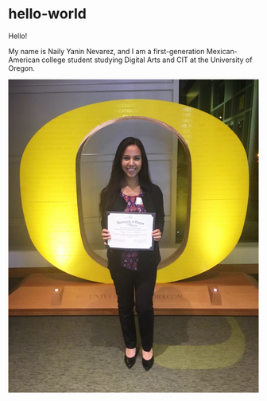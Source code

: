 # hello-world
Hello! 

My name is Naily Yanin Nevarez, and I am a first-generation Mexican-American college student studying Digital Arts and CIT at the University of Oregon.

![Photo of myself at The UO DES Reception](images/me.jpg)
